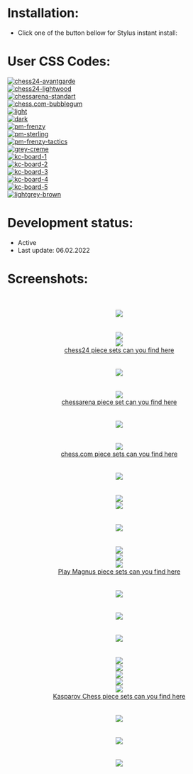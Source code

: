 # Installation:
 - Click one of the button bellow for Stylus instant install:

# User CSS Codes:
[![chess24-avantgarde](https://img.shields.io/badge/Instant%20install%20-%20chess24--avantgarde-CBE5E4.svg?style=popout&logoColor=000000&labelColor=B58863&logo=lichess)](https://raw.githubusercontent.com/MyCodeIsntWorking/Lichess.org/main/Stylus/Boards/sources/chess24-avantgarde.user.css)<br>
[![chess24-lightwood](https://img.shields.io/badge/Instant%20install%20-%20chess24--lightwood-DDD6C5.svg?style=popout&logoColor=000000&labelColor=B58863&logo=lichess)](https://raw.githubusercontent.com/MyCodeIsntWorking/Lichess.org/main/Stylus/Boards/sources/chess24-lightwood.user.css)<br>
[![chessarena-standart](https://img.shields.io/badge/Instant%20install%20-%20chessarena--standart-FF9E57.svg?style=popout&logoColor=000000&labelColor=B58863&logo=lichess)](https://raw.githubusercontent.com/MyCodeIsntWorking/Lichess.org/main/Stylus/Boards/sources/chessarena-standart.user.css)<br>
[![chess.com-bubblegum](https://img.shields.io/badge/Instant%20install%20-%20chess.com--bubblegum-FCD8DD.svg?style=popout&logoColor=000000&labelColor=B58863&logo=lichess)](https://raw.githubusercontent.com/MyCodeIsntWorking/Lichess.org/main/Stylus/Boards/sources/cc-bubblegum.user.css)<br>
[![light](https://img.shields.io/badge/Instant%20install%20-%20light-EDEBE9.svg?style=popout&logoColor=000000&labelColor=B58863&logo=lichess)](https://raw.githubusercontent.com/MyCodeIsntWorking/Lichess.org/main/Stylus/Boards/sources/light.user.css)<br>
[![dark](https://img.shields.io/badge/Instant%20install%20-%20dark-54524E.svg?style=popout&logoColor=000000&labelColor=B58863&logo=lichess)](https://raw.githubusercontent.com/MyCodeIsntWorking/Lichess.org/main/Stylus/Boards/sources/dark.user.css)<br>
[![pm-frenzy](https://img.shields.io/badge/Instant%20install%20-%20play--magnus%20--%20frenzy-54C688.svg?style=popout&logoColor=000000&labelColor=B58863&logo=lichess)](https://raw.githubusercontent.com/MyCodeIsntWorking/Lichess.org/main/Stylus/Boards/sources/pm-frenzy.user.css)<br>
[![pm-sterling](https://img.shields.io/badge/Instant%20install%20-%20play--magnus%20--%20sterling-888888.svg?style=popout&logoColor=000000&labelColor=B58863&logo=lichess)](https://raw.githubusercontent.com/MyCodeIsntWorking/Lichess.org/main/Stylus/Boards/sources/pm-sterling.user.css)<br>
[![pm-frenzy-tactics](https://img.shields.io/badge/Instant%20install%20-%20play--magnus%20--%20frenzy--tactics-866CB3.svg?style=popout&logoColor=000000&labelColor=B58863&logo=lichess)](https://raw.githubusercontent.com/MyCodeIsntWorking/Lichess.org/main/Stylus/Boards/sources/pm-frenzy-tactics.user.css)<br>
[![grey-creme](https://img.shields.io/badge/Instant%20install%20-%20grey--creme-E7E3D1.svg?style=popout&logoColor=000000&labelColor=B58863&logo=lichess)](https://raw.githubusercontent.com/MyCodeIsntWorking/Lichess.org/main/Stylus/Boards/sources/grey-creme.user.css)<br>
[![kc-board-1](https://img.shields.io/badge/Instant%20install%20-%20kasparov--chess%20--%20Board%201-3F5B6A.svg?style=popout&logoColor=000000&labelColor=B58863&logo=lichess)](https://raw.githubusercontent.com/MyCodeIsntWorking/Lichess.org/main/Stylus/Boards/sources/kc-board-1.user.css)<br>
[![kc-board-2](https://img.shields.io/badge/Instant%20install%20-%20kasparov--chess%20--%20Board%202-9FB4C1.svg?style=popout&logoColor=000000&labelColor=B58863&logo=lichess)](https://raw.githubusercontent.com/MyCodeIsntWorking/Lichess.org/main/Stylus/Boards/sources/kc-board-2.user.css)<br>
[![kc-board-3](https://img.shields.io/badge/Instant%20install%20-%20kasparov--chess%20--%20Board%203-DDAF78.svg?style=popout&logoColor=000000&labelColor=B58863&logo=lichess)](https://raw.githubusercontent.com/MyCodeIsntWorking/Lichess.org/main/Stylus/Boards/sources/kc-board-3.user.css)<br>
[![kc-board-4](https://img.shields.io/badge/Instant%20install%20-%20kasparov--chess%20--%20Board%204-694F34.svg?style=popout&logoColor=000000&labelColor=B58863&logo=lichess)](https://raw.githubusercontent.com/MyCodeIsntWorking/Lichess.org/main/Stylus/Boards/sources/kc-board-4.user.css)<br>
[![kc-board-5](https://img.shields.io/badge/Instant%20install%20-%20kasparov--chess%20--%20Board%205-6E845B.svg?style=popout&logoColor=000000&labelColor=B58863&logo=lichess)](https://raw.githubusercontent.com/MyCodeIsntWorking/Lichess.org/main/Stylus/Boards/sources/kc-board-5.user.css)<br>
[![lightgrey-brown](https://img.shields.io/badge/Instant%20install%20-%20lightgrey--brown-7D6451.svg?style=popout&logoColor=000000&labelColor=B58863&logo=lichess)](https://raw.githubusercontent.com/MyCodeIsntWorking/Lichess.org/main/Stylus/Boards/sources/lightgrey-brown.user.css)<br>

# Development status:
 - Active
 - Last update: 06.02.2022

# Screenshots:
<p align="center">
 <br><br>
<image src="https://raw.githubusercontent.com/MyCodeIsntWorking/Lichess.org/main/Stylus/Boards/sources/screenshots/seperator.png"><br><br><br>
<image src="https://raw.githubusercontent.com/MyCodeIsntWorking/Lichess.org/main/Stylus/Boards/sources/screenshots/chess24-avantgarde.png"><br>
<image src="https://raw.githubusercontent.com/MyCodeIsntWorking/Lichess.org/main/Stylus/Boards/sources/screenshots/chess24-lightwood.png"><br>
<a href="https://github.com/MyCodeIsntWorking/Lichess.org/tree/main/Stylus/Pieces">chess24 piece sets can you find here</a><br><br><br>
<image src="https://raw.githubusercontent.com/MyCodeIsntWorking/Lichess.org/main/Stylus/Boards/sources/screenshots/seperator.png"><br><br><br>
<image src="https://raw.githubusercontent.com/MyCodeIsntWorking/Lichess.org/main/Stylus/Boards/sources/screenshots/chessarena-standart.png"><br>
<a href="https://github.com/MyCodeIsntWorking/Lichess.org/tree/main/Stylus/Pieces">chessarena piece set can you find here</a><br><br><br>
<image src="https://raw.githubusercontent.com/MyCodeIsntWorking/Lichess.org/main/Stylus/Boards/sources/screenshots/seperator.png"><br><br><br>
<image src="https://raw.githubusercontent.com/MyCodeIsntWorking/Lichess.org/main/Stylus/Boards/sources/screenshots/cc-bubblegum.png"><br>
<a href="https://github.com/MyCodeIsntWorking/Lichess.org/tree/main/Stylus/Pieces">chess.com piece sets can you find here</a><br><br><br>
<image src="https://raw.githubusercontent.com/MyCodeIsntWorking/Lichess.org/main/Stylus/Boards/sources/screenshots/seperator.png"><br><br><br>
<image src="https://raw.githubusercontent.com/MyCodeIsntWorking/Lichess.org/main/Stylus/Boards/sources/screenshots/light.png"><br>
<image src="https://raw.githubusercontent.com/MyCodeIsntWorking/Lichess.org/main/Stylus/Boards/sources/screenshots/dark.png"><br><br><br>
<image src="https://raw.githubusercontent.com/MyCodeIsntWorking/Lichess.org/main/Stylus/Boards/sources/screenshots/seperator.png"><br><br><br>
<image src="https://raw.githubusercontent.com/MyCodeIsntWorking/Lichess.org/main/Stylus/Boards/sources/screenshots/pm-frenzy.png"><br>
<image src="https://raw.githubusercontent.com/MyCodeIsntWorking/Lichess.org/main/Stylus/Boards/sources/screenshots/pm-sterling.png"><br>
<image src="https://raw.githubusercontent.com/MyCodeIsntWorking/Lichess.org/main/Stylus/Boards/sources/screenshots/pm-frenzy-tactics.png"><br>
<a href="https://github.com/MyCodeIsntWorking/Lichess.org/tree/main/Stylus/Pieces">Play Magnus piece sets can you find here</a><br><br><br>
<image src="https://raw.githubusercontent.com/MyCodeIsntWorking/Lichess.org/main/Stylus/Boards/sources/screenshots/seperator.png"><br><br><br>
<image src="https://raw.githubusercontent.com/MyCodeIsntWorking/Lichess.org/main/Stylus/Boards/sources/screenshots/grey-creme.png"><br><br><br>
<image src="https://raw.githubusercontent.com/MyCodeIsntWorking/Lichess.org/main/Stylus/Boards/sources/screenshots/seperator.png"><br><br><br>
<image src="https://raw.githubusercontent.com/MyCodeIsntWorking/Lichess.org/main/Stylus/Boards/sources/screenshots/kc-board-1.png"><br>
<image src="https://raw.githubusercontent.com/MyCodeIsntWorking/Lichess.org/main/Stylus/Boards/sources/screenshots/kc-board-2.png"><br>
<image src="https://raw.githubusercontent.com/MyCodeIsntWorking/Lichess.org/main/Stylus/Boards/sources/screenshots/kc-board-3.png"><br>
<image src="https://raw.githubusercontent.com/MyCodeIsntWorking/Lichess.org/main/Stylus/Boards/sources/screenshots/kc-board-4.png"><br>
<image src="https://raw.githubusercontent.com/MyCodeIsntWorking/Lichess.org/main/Stylus/Boards/sources/screenshots/kc-board-5.png"><br>
<a href="https://github.com/MyCodeIsntWorking/Lichess.org/tree/main/Stylus/Pieces">Kasparov Chess piece sets can you find here</a><br><br><br>
<image src="https://raw.githubusercontent.com/MyCodeIsntWorking/Lichess.org/main/Stylus/Boards/sources/screenshots/seperator.png"><br><br><br>
<image src="https://raw.githubusercontent.com/MyCodeIsntWorking/Lichess.org/main/Stylus/Boards/sources/screenshots/lightgrey-brown.png"><br><br><br>
<image src="https://raw.githubusercontent.com/MyCodeIsntWorking/Lichess.org/main/Stylus/Boards/sources/screenshots/seperator.png"><br><br><br>
</p>
